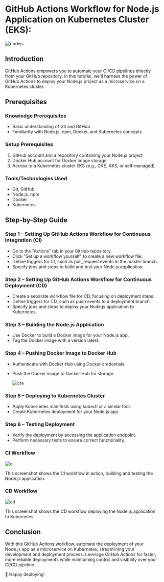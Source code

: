 # GitHub Actions Workflow for Node.js Application on Kubernetes Cluster (EKS):

![nodejs](https://github.com/Ranaahmedit/GitHub-Actions-Workflow-for-Node.js-App/assets/127610751/b2bcf2eb-822e-4c98-ad84-6994eb5fe844)


## Introduction
GitHub Actions empowers you to automate your CI/CD pipelines directly from your GitHub repository. In this tutorial, we'll harness the power of GitHub Actions to deploy your Node.js project as a microservice on a Kubernetes cluster.

## Prerequisites

### Knowledge Prerequisites
- Basic understanding of Git and GitHub
- Familiarity with Node.js, npm, Docker, and Kubernetes concepts

### Setup Prerequisites
1. GitHub account and a repository containing your Node.js project
2. Docker Hub account for Docker image storage
3. Access to a Kubernetes cluster EKS (e.g., GKE, AKS, or self-managed)

### Tools/Technologies Used
- Git, GitHub
- Node.js, npm
- Docker
- Kubernetes

## Step-by-Step Guide

### Step 1 – Setting Up GitHub Actions Workflow for Continuous Integration (CI)
- Go to the "Actions" tab in your GitHub repository.
- Click "Set up a workflow yourself" to create a new workflow file.
- Define triggers for CI, such as pull_request events to the master branch.
- Specify jobs and steps to build and test your Node.js application.

### Step 2 – Setting Up GitHub Actions Workflow for Continuous Deployment (CD)
- Create a separate workflow file for CD, focusing on deployment steps.
- Define triggers for CD, such as push events to a deployment branch.
- Specify jobs and steps to deploy your Node.js application to Kubernetes.

### Step 3 – Building the Node.js Application
- Use Docker to build a Docker image for your Node.js app.
- Tag the Docker image with a version latest.

### Step 4 – Pushing Docker Image to Docker Hub
- Authenticate with Docker Hub using Docker credentials.
- Push the Docker image to Docker Hub for storage.

   ![cre](https://github.com/Ranaahmedit/GitHub-Actions-Workflow-for-Node.js-App/assets/127610751/1c9c1e25-c825-4cff-8237-3c565dbea5c9)


### Step 5 – Deploying to Kubernetes Cluster
- Apply Kubernetes manifests using kubectl or a similar tool.
- Create Kubernetes deployment for your Node.js app.

### Step 6 – Testing Deployment
- Verify the deployment by accessing the application endpoint.
- Perform necessary tests to ensure correct functionality.

 ### CI Workflow
   
  ![ci](https://github.com/Ranaahmedit/GitHub-Actions-Workflow-for-Node.js-App/assets/127610751/88a8feb9-d40f-46e1-a04c-fdd74888e999)


   This screenshot shows the CI workflow in action, building and testing the Node.js application.


### CD Workflow

  ![cd](https://github.com/Ranaahmedit/GitHub-Actions-Workflow-for-Node.js-App/assets/127610751/7322b2eb-e246-4378-ac03-752de3631957)

This screenshot shows the CD workflow deploying the Node.js application to Kubernetes.


## Conclusion
With this GitHub Actions workflow, automate the deployment of your Node.js app as a microservice on Kubernetes, streamlining your development and deployment process. Leverage GitHub Actions for faster, more reliable deployments while maintaining control and visibility over your CI/CD pipeline.



🚀 Happy deploying!


